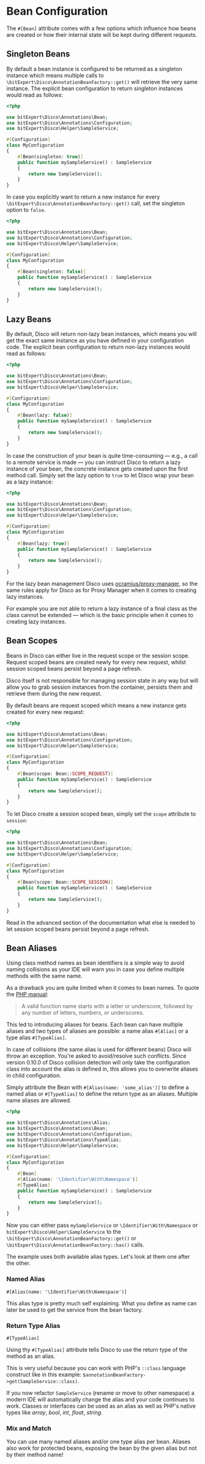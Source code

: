 # Bean Configuration

The `#[Bean]` attribute comes with a few options which influence how beans are created or how their internal state will be kept during different requests.

## Singleton Beans

By default a bean instance is configured to be returned as a singleton instance which means multiple calls to `\bitExpert\Disco\AnnotationBeanFactory::get()` will retrieve the very same instance. The explicit bean configuration to return singleton instances would read as follows:

```php
<?php

use bitExpert\Disco\Annotations\Bean;
use bitExpert\Disco\Annotations\Configuration;
use bitExpert\Disco\Helper\SampleService;

#[Configuration]
class MyConfiguration
{
    #[Bean(singleton: true)]
    public function mySampleService() : SampleService
    {
        return new SampleService();
    }
}
```

In case you explicitly want to return a new instance for every
`\bitExpert\Disco\AnnotationBeanFactory::get()` call, set the singleton option to `false`.

```php
<?php

use bitExpert\Disco\Annotations\Bean;
use bitExpert\Disco\Annotations\Configuration;
use bitExpert\Disco\Helper\SampleService;

#[Configuration]
class MyConfiguration
{
    #[Bean(singleton: false)]
    public function mySampleService() : SampleService
    {
        return new SampleService();
    }
}
```

## Lazy Beans

By default, Disco will return non-lazy bean instances, which means you will get the exact same instance as you have defined in your configuration code. The explicit bean configuration to return non-lazy instances would read as follows:

```php
<?php

use bitExpert\Disco\Annotations\Bean;
use bitExpert\Disco\Annotations\Configuration;
use bitExpert\Disco\Helper\SampleService;

#[Configuration]
class MyConfiguration
{
    #[Bean(lazy: false)]
    public function mySampleService() : SampleService
    {
        return new SampleService();
    }
}
```

In case the construction of your bean is quite time-consuming — e.g., a call to a remote service is made — you can instruct Disco to return a lazy instance of your bean, the concrete instance gets created upon the first method call. Simply set the lazy option to `true` to let Disco wrap your bean as a lazy instance:

```php
<?php

use bitExpert\Disco\Annotations\Bean;
use bitExpert\Disco\Annotations\Configuration;
use bitExpert\Disco\Helper\SampleService;

#[Configuration]
class MyConfiguration
{
    #[Bean(lazy: true)]
    public function mySampleService() : SampleService
    {
        return new SampleService();
    }
}
```

For the lazy bean management Disco uses [ocramius/proxy-manager](https://github.com/Ocramius/ProxyManager), so the same rules apply for Disco as for Proxy Manager when it comes to creating
lazy instances. 

For example you are not able to return a lazy instance of a final class as the class cannot be extended — which is the basic principle when it comes to creating lazy instances.

## Bean Scopes

Beans in Disco can either live in the request scope or the session scope. Request scoped beans are created newly for every new request, whilst session scoped beans persist beyond a page refresh.

Disco itself is not responsible for managing session state in any way but will allow you to grab session instances from the container, persists them and retrieve them during the new request.

By default beans are request scoped which means a new instance gets created for every new request:

```php
<?php

use bitExpert\Disco\Annotations\Bean;
use bitExpert\Disco\Annotations\Configuration;
use bitExpert\Disco\Helper\SampleService;

#[Configuration]
class MyConfiguration
{
    #[Bean(scope: Bean::SCOPE_REQUEST)]
    public function mySampleService() : SampleService
    {
        return new SampleService();
    }
}
```

To let Disco create a session scoped bean, simply set the `scope` attribute to `session`:

```php
<?php

use bitExpert\Disco\Annotations\Bean;
use bitExpert\Disco\Annotations\Configuration;
use bitExpert\Disco\Helper\SampleService;

#[Configuration]
class MyConfiguration
{
    #[Bean(scope: Bean::SCOPE_SESSION)]
    public function mySampleService() : SampleService
    {
        return new SampleService();
    }
}
```

Read in the advanced section of the documentation what else is needed to let session scoped beans persist beyond a page refresh.

## Bean Aliases

Using class method names as bean identifiers is a simple way to avoid naming collisions as your IDE will warn you in case you define multiple methods with the same name.

As a drawback you are quite limited when it comes to bean names. To quote the [PHP manual](http://php.net/manual/en/functions.user-defined.php):

> A valid function name starts with a letter or underscore, followed by any number of letters, numbers, or underscores.

This led to introducing aliases for beans. Each bean can have multiple aliases and two types of aliases are possible: 
a name alias `#[Alias]` or a type alias `#[TypeAlias]`.

In case of collisions (the same alias is used for different beans) Disco will throw an exception.
You're asked to avoid/resolve such conflicts. Since version 0.10.0 of Disco collision detection will only take the configuration class into account the alias is defined in, this allows you to overwrite aliases in child configuration.

Simply attribute the Bean with `#[Alias(name: 'some_alias')]` to define a named alias or `#[TypeAlias]` to define the return type as an aliases.
Multiple name aliases are allowed. 

```php
<?php

use bitExpert\Disco\Annotations\Alias;
use bitExpert\Disco\Annotations\Bean;
use bitExpert\Disco\Annotations\Configuration;
use bitExpert\Disco\Annotations\TypeAlias;
use bitExpert\Disco\Helper\SampleService;

#[Configuration]
class MyConfiguration
{
    #[Bean]
    #[Alias(name: '\Identifier\With\Namespace')]
    #[TypeAlias]
    public function mySampleService() : SampleService
    {
        return new SampleService();
    }
}
```

Now you can either pass `mySampleService` or `\Identifier\With\Namespace` or `bitExpert\Disco\Helper\SampleService` to the `\bitExpert\Disco\AnnotationBeanFactory::get()` or `\bitExpert\Disco\AnnotationBeanFactory::has()` calls.

The example uses both available alias types. Let's look at them one after the other.

### Named Alias

`#[Alias(name: '\Identifier\With\Namespace')]`

This alias type is pretty much self explaining. What you define as name can later be used to get the service from the bean factory.

### Return Type Alias

`#[TypeAlias]`

Using thy `#[TypeAlias]` attribute tells Disco to use the return type of the method as an alias.

This is very useful because you can work with PHP's `::class` language construct like in this example: `$annotationBeanFactory->get(SampleService::class)`.

If you now refactor `SampleService` (rename or move to other namespace) a modern IDE will automatically change the alias and your code continues to work. Classes or interfaces can be used as an alias as well as PHP's native types like _array_, _bool_, _int_, _float_, _string_.

### Mix and Match

You can use many named aliases and/or one type alias per bean. Aliases also work for protected beans, exposing the bean by the given alias but not by their method name!
